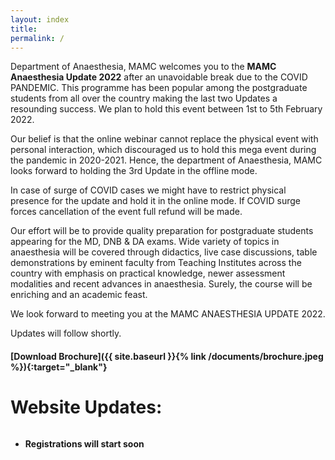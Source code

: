 ```yaml
---
layout: index
title: 
permalink: /
---
```


Department of Anaesthesia, MAMC welcomes you to the **MAMC Anaesthesia Update 2022** after an unavoidable break due to the COVID PANDEMIC. This programme has been popular among the postgraduate students from all over the country making the last two Updates a resounding success. We plan to hold this event between 1st to 5th February 2022. 

Our belief is that the online webinar cannot replace the physical event with personal interaction, which discouraged us to hold this mega event during the pandemic in 2020-2021. Hence, the department of Anaesthesia, MAMC looks forward to holding the 3rd Update in the offline mode. 

In case of surge of COVID cases we might have to restrict physical presence for the update and hold it in the online mode. If COVID surge forces cancellation of the event full refund will be made.

Our effort will be to provide quality preparation for postgraduate students appearing for the MD, DNB & DA exams. Wide variety of topics in anaesthesia will be covered through didactics, live case discussions, table demonstrations by eminent faculty from Teaching Institutes across the country with emphasis on practical knowledge, newer assessment modalities and recent advances in anaesthesia. Surely, the course will be enriching and an academic feast.

We look forward to meeting you at the MAMC ANAESTHESIA UPDATE 2022.

Updates will follow shortly.

#### [Download Brochure]({{ site.baseurl }}{% link /documents/brochure.jpeg %}){:target="_blank"}

# Website Updates:
<div style="overflow-y: scroll;">
<ul>
    <li><strong>Registrations will start soon</strong></li>
</ul>
</div>

